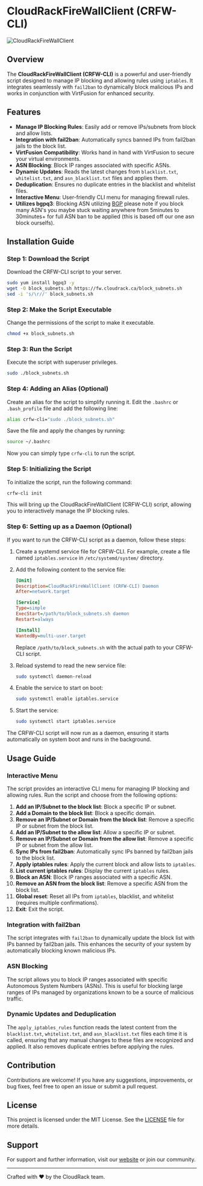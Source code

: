 # CloudRackFireWallClient (CRFW-CLI)

![CloudRackFireWallClient](https://github.com/CloudRack-Development/crfw-cli/assets/170158299/db2e11d0-241a-4494-8457-e1193ad44579)

## Overview

The **CloudRackFireWallClient (CRFW-CLI)** is a powerful and user-friendly script designed to manage IP blocking and allowing rules using `iptables`. It integrates seamlessly with `fail2ban` to dynamically block malicious IPs and works in conjunction with VirtFusion for enhanced security.

## Features

- **Manage IP Blocking Rules**: Easily add or remove IPs/subnets from block and allow lists.
- **Integration with fail2ban**: Automatically syncs banned IPs from fail2ban jails to the block list.
- **VirtFusion Compatibility**: Works hand in hand with VirtFusion to secure your virtual environments.
- **ASN Blocking**: Block IP ranges associated with specific ASNs.
- **Dynamic Updates**: Reads the latest changes from `blacklist.txt`, `whitelist.txt`, and `asn_blacklist.txt` files and applies them.
- **Deduplication**: Ensures no duplicate entries in the blacklist and whitelist files.
- **Interactive Menu**: User-friendly CLI menu for managing firewall rules.
- **Utilizes bgpq3**: Blocking ASN utilizing [BGP](https://github.com/snar/bgpq3) please note if you block many ASN's you maybe stuck waiting anywhere from 5minutes to 30minutes+ for full ASN ban to be applied 
(this is based off our one asn block ourselfs).
## Installation Guide

### Step 1: Download the Script

Download the CRFW-CLI script to your server.

```bash
sudo yum install bgpq3 -y
wget -O block_subnets.sh https://fw.cloudrack.ca/block_subnets.sh
sed -i 's/\r//' block_subnets.sh
```

### Step 2: Make the Script Executable

Change the permissions of the script to make it executable.

```bash
chmod +x block_subnets.sh
```

### Step 3: Run the Script

Execute the script with superuser privileges.

```bash
sudo ./block_subnets.sh
```

### Step 4: Adding an Alias (Optional)

Create an alias for the script to simplify running it. Edit the `.bashrc` or `.bash_profile` file and add the following line:

```bash
alias crfw-cli="sudo ./block_subnets.sh"
```

Save the file and apply the changes by running:

```bash
source ~/.bashrc
```

Now you can simply type `crfw-cli` to run the script.

### Step 5: Initializing the Script

To initialize the script, run the following command:

```bash
crfw-cli init
```

This will bring up the CloudRackFireWallClient (CRFW-CLI) script, allowing you to interactively manage the IP blocking rules.

### Step 6: Setting up as a Daemon (Optional)

If you want to run the CRFW-CLI script as a daemon, follow these steps:

1. Create a systemd service file for CRFW-CLI. For example, create a file named `iptables.service` in `/etc/systemd/system/` directory.
2. Add the following content to the service file:

    ```ini
    [Unit]
    Description=CloudRackFireWallClient (CRFW-CLI) Daemon
    After=network.target

    [Service]
    Type=simple
    ExecStart=/path/to/block_subnets.sh daemon
    Restart=always

    [Install]
    WantedBy=multi-user.target
    ```

    Replace `/path/to/block_subnets.sh` with the actual path to your CRFW-CLI script.

3. Reload systemd to read the new service file:

    ```bash
    sudo systemctl daemon-reload
    ```

4. Enable the service to start on boot:

    ```bash
    sudo systemctl enable iptables.service
    ```

5. Start the service:

    ```bash
    sudo systemctl start iptables.service
    ```

The CRFW-CLI script will now run as a daemon, ensuring it starts automatically on system boot and runs in the background.

## Usage Guide

### Interactive Menu

The script provides an interactive CLI menu for managing IP blocking and allowing rules. Run the script and choose from the following options:

1. **Add an IP/Subnet to the block list**: Block a specific IP or subnet.
2. **Add a Domain to the block list**: Block a specific domain.
3. **Remove an IP/Subnet or Domain from the block list**: Remove a specific IP or subnet from the block list.
4. **Add an IP/Subnet to the allow list**: Allow a specific IP or subnet.
5. **Remove an IP/Subnet or Domain from the allow list**: Remove a specific IP or subnet from the allow list.
6. **Sync IPs from fail2ban**: Automatically sync IPs banned by fail2ban jails to the block list.
7. **Apply iptables rules**: Apply the current block and allow lists to `iptables`.
8. **List current iptables rules**: Display the current `iptables` rules.
9. **Block an ASN**: Block IP ranges associated with a specific ASN.
10. **Remove an ASN from the block list**: Remove a specific ASN from the block list.
11. **Global reset**: Reset all IPs from `iptables`, blacklist, and whitelist (requires multiple confirmations).
12. **Exit**: Exit the script.

### Integration with fail2ban

The script integrates with `fail2ban` to dynamically update the block list with IPs banned by fail2ban jails. This enhances the security of your system by automatically blocking known malicious IPs.

### ASN Blocking

The script allows you to block IP ranges associated with specific Autonomous System Numbers (ASNs). This is useful for blocking large ranges of IPs managed by organizations known to be a source of malicious traffic.

### Dynamic Updates and Deduplication

The `apply_iptables_rules` function reads the latest content from the `blacklist.txt`, `whitelist.txt`, and `asn_blacklist.txt` files each time it is called, ensuring that any manual changes to these files are recognized and applied. It also removes duplicate entries before applying the rules.

## Contribution

Contributions are welcome! If you have any suggestions, improvements, or bug fixes, feel free to open an issue or submit a pull request.

## License

This project is licensed under the MIT License. See the [LICENSE](LICENSE) file for more details.

## Support

For support and further information, visit our [website](https://cloudrack.ca) or join our community.

---

Crafted with ❤️ by the CloudRack team.
